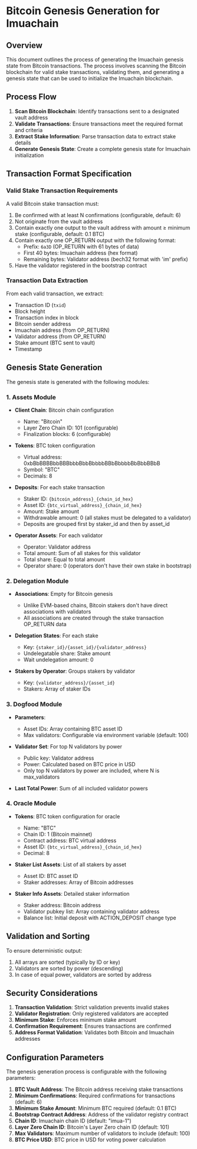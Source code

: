 # Bitcoin Genesis Generation for Imuachain

## Overview

This document outlines the process of generating the Imuachain genesis state from Bitcoin transactions. The process involves scanning the Bitcoin blockchain for valid stake transactions, validating them, and generating a genesis state that can be used to initialize the Imuachain blockchain.

## Process Flow

1. **Scan Bitcoin Blockchain**: Identify transactions sent to a designated vault address
2. **Validate Transactions**: Ensure transactions meet the required format and criteria
3. **Extract Stake Information**: Parse transaction data to extract stake details
4. **Generate Genesis State**: Create a complete genesis state for Imuachain initialization

## Transaction Format Specification

### Valid Stake Transaction Requirements

A valid Bitcoin stake transaction must:

1. Be confirmed with at least N confirmations (configurable, default: 6)
2. Not originate from the vault address
3. Contain exactly one output to the vault address with amount ≥ minimum stake (configurable, default: 0.1 BTC)
4. Contain exactly one OP_RETURN output with the following format:
   - Prefix: `6a3D` (OP_RETURN with 61 bytes of data)
   - First 40 bytes: Imuachain address (hex format)
   - Remaining bytes: Validator address (bech32 format with 'im' prefix)
5. Have the validator registered in the bootstrap contract

### Transaction Data Extraction

From each valid transaction, we extract:
- Transaction ID (`txid`)
- Block height
- Transaction index in block
- Bitcoin sender address
- Imuachain address (from OP_RETURN)
- Validator address (from OP_RETURN)
- Stake amount (BTC sent to vault)
- Timestamp

## Genesis State Generation

The genesis state is generated with the following modules:

### 1. Assets Module

- **Client Chain**: Bitcoin chain configuration
  - Name: "Bitcoin"
  - Layer Zero Chain ID: 101 (configurable)
  - Finalization blocks: 6 (configurable)

- **Tokens**: BTC token configuration
  - Virtual address: 0xbBbBBBBbbBBBbbbBbbBbbbbBBbBbbbbBbBbbBBbB
  - Symbol: "BTC"
  - Decimals: 8

- **Deposits**: For each stake transaction
  - Staker ID: `{bitcoin_address}_{chain_id_hex}`
  - Asset ID: `{btc_virtual_address}_{chain_id_hex}`
  - Amount: Stake amount
  - Withdrawable amount: 0 (all stakes must be delegated to a validator)
  - Deposits are grouped first by staker_id and then by asset_id

- **Operator Assets**: For each validator
  - Operator: Validator address
  - Total amount: Sum of all stakes for this validator
  - Total share: Equal to total amount
  - Operator share: 0 (operators don't have their own stake in bootstrap)

### 2. Delegation Module

- **Associations**: Empty for Bitcoin genesis
  - Unlike EVM-based chains, Bitcoin stakers don't have direct associations with validators
  - All associations are created through the stake transaction OP_RETURN data

- **Delegation States**: For each stake
  - Key: `{staker_id}/{asset_id}/{validator_address}`
  - Undelegatable share: Stake amount
  - Wait undelegation amount: 0

- **Stakers by Operator**: Groups stakers by validator
  - Key: `{validator_address}/{asset_id}`
  - Stakers: Array of staker IDs

### 3. Dogfood Module

- **Parameters**:
  - Asset IDs: Array containing BTC asset ID
  - Max validators: Configurable via environment variable (default: 100)

- **Validator Set**: For top N validators by power
  - Public key: Validator address
  - Power: Calculated based on BTC price in USD
  - Only top N validators by power are included, where N is max_validators

- **Last Total Power**: Sum of all included validator powers

### 4. Oracle Module

- **Tokens**: BTC token configuration for oracle
  - Name: "BTC"
  - Chain ID: 1 (Bitcoin mainnet)
  - Contract address: BTC virtual address
  - Asset ID: `{btc_virtual_address}_{chain_id_hex}`
  - Decimal: 8

- **Staker List Assets**: List of all stakers by asset
  - Asset ID: BTC asset ID
  - Staker addresses: Array of Bitcoin addresses

- **Staker Info Assets**: Detailed staker information
  - Staker address: Bitcoin address
  - Validator pubkey list: Array containing validator address
  - Balance list: Initial deposit with ACTION_DEPOSIT change type

## Validation and Sorting

To ensure deterministic output:
1. All arrays are sorted (typically by ID or key)
2. Validators are sorted by power (descending)
3. In case of equal power, validators are sorted by address

## Security Considerations

1. **Transaction Validation**: Strict validation prevents invalid stakes
2. **Validator Registration**: Only registered validators are accepted
3. **Minimum Stake**: Enforces minimum stake amount
4. **Confirmation Requirement**: Ensures transactions are confirmed
5. **Address Format Validation**: Validates both Bitcoin and Imuachain addresses

## Configuration Parameters

The genesis generation process is configurable with the following parameters:

1. **BTC Vault Address**: The Bitcoin address receiving stake transactions
2. **Minimum Confirmations**: Required confirmations for transactions (default: 6)
3. **Minimum Stake Amount**: Minimum BTC required (default: 0.1 BTC)
4. **Bootstrap Contract Address**: Address of the validator registry contract
5. **Chain ID**: Imuachain chain ID (default: "imua-1")
6. **Layer Zero Chain ID**: Bitcoin's Layer Zero chain ID (default: 101)
7. **Max Validators**: Maximum number of validators to include (default: 100)
8. **BTC Price USD**: BTC price in USD for voting power calculation
